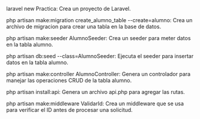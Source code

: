 laravel new Practica:
Crea un proyecto de Laravel.

php artisan make:migration create_alumno_table --create=alumno:
Crea un archivo de migracion para crear una tabla en la base de datos.

php artisan make:seeder AlumnoSeeder:
Crea un seeder para meter datos en la tabla alumno.

php artisan db:seed --class=AlumnoSeeder:
Ejecuta el seeder para insertar datos en la tabla alumno.

php artisan make:controller AlumnoController:
Genera un controlador para manejar las operaciones CRUD de la tabla alumno.

php artisan install:api:
Genera un archivo api.php para agregar las rutas.

php artisan make:middleware ValidarId:
Crea un middleware que se usa para verificar el ID antes de procesar una solicitud.
